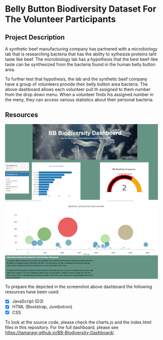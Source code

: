 # Belly Button Biodiversity Dataset For The Volunteer Participants

## Project Description 

A synthetic beef manufacturing company has partnered with a microbiology lab that is 
researching bacteria that has the ability to sythesize proteins taht taste like beef. 
The microbiology lab has a hypothesis that the best beef-like taste can be synthesized 
from the bacteria found in the human belly button area.

To further test that hypothesis, the lab and the synthetic beef company have a group of
volunteers provide their belly button area bacteria. The above dashboard allows each 
volunteer pull th assigned to them number from the drop down menu. When a volunteer finds 
his assigned number in the meny, they can access various statistics about their personal bacteria.

## Resources 
![screen1](https://github.com/TamaraGR/BB-Biodiversity-Dashboard/blob/main/Resources/screen1.png)
![screen2](https://github.com/TamaraGR/BB-Biodiversity-Dashboard/blob/main/Resources/screen2.png)

To prepare the depicted in the screenshot above dashboard the following resources have been used: 
- [x] JavaScript (D3)
- [x] HTML (Bootstrap, Jumbotron)
- [x] CSS

To look at the source code, please check the charts.js and the index.html files in this repository. 
For the full dashboard, please see https://tamaragr.github.io/BB-Biodiversity-Dashboard/. 
